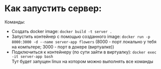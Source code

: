 # Как запустить сервер:

Команды:
- Создать docker image: `docker build -t server .`
- Запустить контейнер с помощью созданного image: `docker run -p 8000:3000 -d --name server-app flowers` (8000 - порт локально у тебя на компьтере; 3000 - порт в докере (виртуалке))
- Подключиться к контейнеру (по сути зайти в виртуалку): `docker exec -it server-app bash`\
Тут будет запущен linux на котором можно выполнять все команды